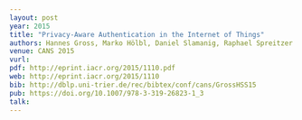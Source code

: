 ```yaml
---
layout: post
year: 2015
title: "Privacy-Aware Authentication in the Internet of Things"
authors: Hannes Gross, Marko Hölbl, Daniel Slamanig, Raphael Spreitzer
venue: CANS 2015
vurl: 
pdf: http://eprint.iacr.org/2015/1110.pdf
web: http://eprint.iacr.org/2015/1110
bib: http://dblp.uni-trier.de/rec/bibtex/conf/cans/GrossHSS15
pub: https://doi.org/10.1007/978-3-319-26823-1_3
talk: 
---
```


